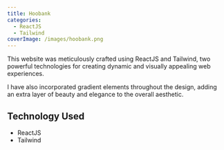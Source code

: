 ```yaml
---
title: Hoobank
categories:
  - ReactJS
  - Tailwind
coverImage: /images/hoobank.png
---
```

<p>This website was meticulously crafted using ReactJS and Tailwind, two powerful technologies for creating dynamic and visually appealing web experiences.</p>
<p>I have also incorporated gradient elements throughout the design, adding an extra layer of beauty and elegance to the overall aesthetic.</p> 

<h2>Technology Used</h2>
<ul>
  <li>ReactJS</li>
  <li>Tailwind</li>
</u



